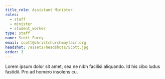 ```yaml
---
title_role: Assistant Minister
roles:
  - staff
  - minister
  - student_worker
type: staff
name: Scott Furey
email: scott@christchurchmayfair.org
headshot: /assets/headshots/Scott.jpg
order: 3
---
```

Lorem ipsum dolor sit amet, sea ne nibh facilisi aliquando. Id his cibo ludus fastidii. Pro ad homero insolens cu.
